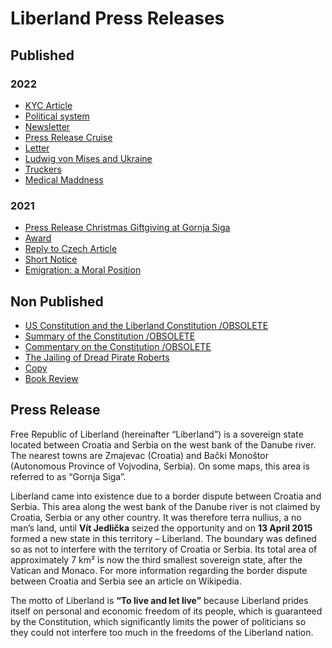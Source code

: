 # Liberland Press Releases

## Published

### 2022
- [KYC Article](https://docs.google.com/document/d/1JIXXhLun4IINimkxwc9TQ-XiDs6yA_Hx6NQ2cdYbxxk/edit)
- [Political system](https://docs.google.com/document/d/1nqcpO2DtiWyCUQeaVEuA_swS_ogXM49cT8sbAXYWRBM/edit)
- [Newsletter](https://docs.google.com/document/d/12Dev7MXb9nzX20napxDPSYbRQYDFROPfg2YvlLEa8bU/edit)
- [Press Release Cruise](https://docs.google.com/document/d/1E1xic3zCbyYKyWc4x4Sah2FflC81EnV3NUKuSmAAu50/edit)
- [Letter](https://docs.google.com/document/d/11PRiIhGs0kYwBLHOn5kgij6D3bl0vaqdWLiNainOYkQ/edit)
- [Ludwig von Mises and Ukraine](https://docs.google.com/document/d/1Uz7hUz2fg0PVPGm8iXt4cMJFWKORDBb7ANti28PmPMU/edit)
- [Truckers](https://docs.google.com/document/d/1lVIfw3OU5V3Siqh2DparcCpd7ZcljOQQkUhGKvVfTE4/edit#heading=h.eo8y68awbzgq)
- [Medical Maddness](https://docs.google.com/document/d/1hW7lPrxZVpf1FWf6XdJGt63xXnMbO3XHyb_bGcY7vCI/edit)

### 2021
- [Press Release Christmas Giftgiving at Gornja Siga](https://docs.google.com/document/d/1ry65yKUaze1Gmnx6jTyPxxDS78xdMQjYT7Yq4AM-thk/edit)
- [Award](https://docs.google.com/document/d/1k1UuZMKLP1t0rExaDzBNm2m2sxFXBc5NNhvU1p6HIag/edit)
- [Reply to Czech Article](https://docs.google.com/document/d/1k1UuZMKLP1t0rExaDzBNm2m2sxFXBc5NNhvU1p6HIag/edit)
- [Short Notice](https://docs.google.com/document/d/14K_ZsF5eS2wxabXINzxKc8sgcpJ4G0TjMIlz7XXaB8E/edit)
- [Emigration: a Moral Position](https://docs.google.com/document/d/1XxuerBeY6q5UQJRIafSjpIjZ-Q5_podUtrBLM0_f4F8/edit)

## Non Published
- [US Constitution and the Liberland Constitution /OBSOLETE](https://docs.google.com/document/d/1TU12EMamfPJL0hB-AoDXAu7Y-PccT4I1Ev-43xJvErE/edit)
- [Summary of the Constitution /OBSOLETE](https://docs.google.com/document/d/1T2FFbu9OmbUbsnZ07BAF48P7szmIbHzvs0WIg54oDK0/edit)
- [Commentary on the Constitution /OBSOLETE](https://docs.google.com/document/d/1xH8tiJmnY7N49aytzaKxtlXthSvjBB5S6_ipb2ANVmQ/edit)
- [The Jailing of Dread Pirate Roberts](https://docs.google.com/document/d/1sngbDI5GLMd-j8cAMMEoBp2q41xssolsoaxAr7u0roQ/edit)
- [Copy](https://docs.google.com/document/d/1rd5GY3rK6Rjtpv-annTjhSIoluBeDjvpRHJRFG3sv4Q/edit#heading=h.uy7jbbalrcuo)
- [Book Review](https://docs.google.com/document/d/10s_YUDlfsnsyq4Valg24LS8smjpE0NwDRK_QhsxlWYk/edit)

## Press Release

Free Republic of Liberland (hereinafter “Liberland”) is a sovereign state located between Croatia and Serbia on the west bank of the Danube river. The nearest towns are Zmajevac (Croatia) and Bački Monoštor (Autonomous Province of Vojvodina, Serbia). On some maps, this area is referred to as “Gornja Siga”.

Liberland came into existence due to a border dispute between Croatia and Serbia. This area along the west bank of the Danube river is not claimed by Croatia, Serbia or any other country. It was therefore terra nullius, a no man’s land, until **Vít Jedlička** seized the opportunity and on **13 April 2015** formed a new state in this territory – Liberland. The boundary was defined so as not to interfere with the territory of Croatia or Serbia. Its total area of approximately 7 km² is now the third smallest sovereign state, after the Vatican and Monaco. For more information regarding the border dispute between Croatia and Serbia see an article on Wikipedia.

The motto of Liberland is **“To live and let live”** because Liberland prides itself on personal and economic freedom of its people, which is guaranteed by the Constitution, which significantly limits the power of politicians so they could not interfere too much in the freedoms of the Liberland nation.
